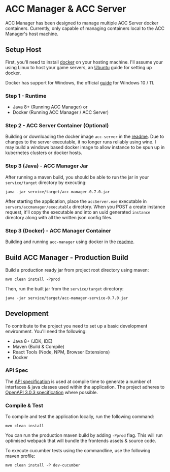 # ACC Manager & ACC Server
ACC Manager has been designed to manage multiple ACC Server docker containers. Currently, only
capable of managing containers local to the ACC Manager's host machine.

## Setup Host
First, you'll need to install [docker](https://docs.docker.com/get-started/) on your hosting machine. 
I'll assume your using Linux to host your game servers, an [Ubuntu](https://docs.docker.com/engine/install/ubuntu/) guide for setting up docker.

Docker has support for Windows, the official [guide](https://docs.docker.com/docker-for-windows/install/) for Windows 10 / 11.

### Step 1 - Runtime
 * Java 8+ (Running ACC Manager) or
 * Docker (Running ACC Manager / ACC Server)
 
### Step 2 - ACC Server Container (Optional)
Building or downloading the docker image `acc-server` in the [readme](docs/docker/acc-server/README.md).
Due to changes to the server executable, it no longer runs reliably using wine. I may build a windows based docker image to allow
instance to be spun up in kubernetes clusters or docker hosts.

### Step 3 (Java) - ACC Manager Jar
After running a maven build, you should be able to run the jar in your `service/target` directory by executing:
```
java -jar service/target/acc-manager-0.7.0.jar
```

After starting the application, place the `accServer.exe` executable in `servers/accmanager/executable` directory. When you
POST a create instance request, it'll copy the executable and into an uuid generated `instance` directory along with all the written json config files.

### Step 3 (Docker) - ACC Manager Container
Building and running `acc-manager` using docker in the [readme](docs/docker/acc-manager/README.md).

## Build ACC Manager - Production Build
Build a production ready jar from project root directory using maven:
```
mvn clean install -Pprod
```
Then, run the built jar from the `service/target` directory:
```
java -jar service/target/acc-manager-service-0.7.0.jar
```

## Development
To contribute to the project you need to set up a basic development environment. You'll need the following:

 * Java 8+ (JDK, IDE)
 * Maven (Build & Compile)
 * React Tools (Node, NPM, Browser Extensions)
 * Docker

### API Spec
The [API specification](api/yaml/acc-manager.yaml) is used at compile time to generate a number of interfaces & java classes used within the application.
The project adheres to [OpenAPI 3.0.3 specification](https://github.com/OAI/OpenAPI-Specification/blob/master/versions/3.0.3.md#infoObject) where possible.

### Compile & Test
To compile and test the application locally, run the following command:
```
mvn clean install
```
You can run the production maven build by adding `-Pprod` flag. This will run optimised webpack that will bundle the frontends assets & source code.

To execute cucumber tests using the commandline, use the following maven profile:
```
mvn clean install -P dev-cucumber
```

